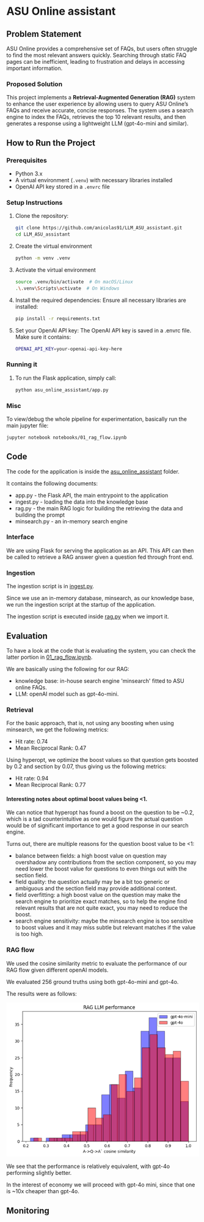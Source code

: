 # ASU Online assistant

## Problem Statement
ASU Online provides a comprehensive set of FAQs, but users often struggle to find the most relevant answers quickly. Searching through static FAQ pages can be inefficient, leading to frustration and delays in accessing important information.

### Proposed Solution
This project implements a **Retrieval-Augmented Generation (RAG)** system to enhance the user experience by allowing users to query ASU Online’s FAQs and receive accurate, concise responses. The system uses a search engine to index the FAQs, retrieves the top 10 relevant results, and then generates a response using a lightweight LLM (gpt-4o-mini and similar).

## How to Run the Project

### Prerequisites
- Python 3.x
- A virtual environment (`.venv`) with necessary libraries installed
- OpenAI API key stored in a `.envrc` file

### Setup Instructions
1. Clone the repository:
    ```bash
    git clone https://github.com/anicolas91/LLM_ASU_assistant.git
    cd LLM_ASU_assistant
    ```
2. Create the virtual environment
    ```bash
    python -m venv .venv
    ```
3. Activate the virtual environment
    ```bash
    source .venv/bin/activate  # On macOS/Linux
    .\.venv\Scripts\activate  # On Windows
    ```
4. Install the required dependencies: Ensure all necessary libraries are installed:
    ```bash
    pip install -r requirements.txt
    ```
5. Set your OpenAI API key: The OpenAI API key is saved in a .envrc file. Make sure it contains:
    ```bash
    OPENAI_API_KEY=your-openai-api-key-here
    ```


### Running it
1. To run the Flask application, simply call:
   ```bash
   python asu_online_assistant/app.py
   ```


### Misc
To view/debug the whole pipeline for experimentation, basically run the main jupyter file:
```bash
jupyter notebook notebooks/01_rag_flow.ipynb
```

## Code

The code for the application is inside the [asu_online_assistant](/asu_online_assistant/) folder.

It contains the following documents:
- app.py - the Flask API, the main entrypoint to the application
- ingest.py - loading the data into the knowledge base
- rag.py - the main RAG logic for building the retrieving the data and building the prompt
- minsearch.py - an in-memory search engine


### Interface

We are using Flask for serving the application as an API.
This API can then be called to retrieve a RAG answer given a question fed through front end.

### Ingestion

The ingestion script is in [ingest.py](asu_online_assistant/ingest.py).

Since we use an in-memory database, minsearch, as our knowledge base, we run the ingestion script at the startup of the application.

The ingestion script is executed inside [rag.py](asu_online_assistant/rag.py) when we import it.

## Evaluation
To have a look at the code that is evaluating the system, you can check the latter portion in [01_rag_flow.ipynb](01_rag_flow.ipynb).

We are basically using the following for our RAG:
- knowledge base: in-house search engine 'minsearch' fitted to ASU online FAQs.
- LLM: openAI model such as gpt-4o-mini.

### Retrieval
For the basic approach, that is, not using any boosting when using minsearch, we get the following metrics:
- Hit rate: 0.74
- Mean Reciprocal Rank: 0.47

Using hyperopt, we optimize the boost values so that question gets boosted by 0.2 and section by 0.07, thus giving us the following metrics:
- Hit rate: 0.94
- Mean Reciprocal Rank: 0.77

#### Interesting notes about optimal boost values being <1.
We can notice that hyperopt has found a boost on the question to be ~0.2, which is a tad counterintuitive as one would figure the actual question would be of significant importance to get a good response in our search engine.

Turns out, there are multiple reasons for the question boost value to be <1:
- balance between fields: a high boost value on question may overshadow any contributions from the section component, so you may need lower the boost value for questions to even things out with the section field.
- field quality: the question actually may be a bit too generic or ambiguous and the section field may provide additional context.
- field overfitting: a high boost value on the question may make the search engine to prioritize exact matches, so to help the engine find relevant results that are not quite exact, you may need to reduce the boost.
- search engine sensitivity: maybe the minsearch engine is too sensitive to boost values and it may miss subtle but relevant matches if the value is too high.


### RAG flow
We used the cosine similarity metric to evaluate the performance of our RAG flow given different openAI models.

We evaluated 256 ground truths using both gpt-4o-mini and gpt-4o.

The results were as follows:

![cosine-similarity](cosine-similarity-image.png)

We see that the performance is relatively equivalent, with gpt-4o performing slightly better.

In the interest of economy we will proceed with gpt-4o mini, since that one is ~10x cheaper than gpt-4o.

## Monitoring

